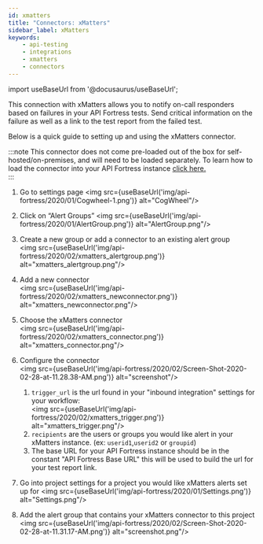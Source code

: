 ```yaml
---
id: xmatters
title: "Connectors: xMatters"
sidebar_label: xMatters
keywords:
    - api-testing
    - integrations
    - xmatters
    - connectors
---
```


import useBaseUrl from '@docusaurus/useBaseUrl';

This connection with xMatters allows you to notify on-call responders based on failures in your API Fortress tests. Send critical information on the failure as well as a link to the test report from the failed test.  
  
Below is a quick guide to setting up and using the xMatters connector.  
  
:::note
This connector does not come pre-loaded out of the box for self-hosted/on-premises, and will need to be loaded separately. To learn how to load the connector into your API Fortress instance [click here.](/api-testing/mark2/integrations/add-new-connector)  
:::   

1. Go to settings page
   <img src={useBaseUrl('img/api-fortress/2020/01/Cogwheel-1.png')} alt="CogWheel"/>
2. Click on “Alert Groups”
   <img src={useBaseUrl('img/api-fortress/2020/01/AlertGroup.png')} alt="AlertGroup.png"/>
3. Create a new group or add a connector to an existing alert group  
   <img src={useBaseUrl('img/api-fortress/2020/02/xmatters_alertgroup.png')} alt="xmatters_alertgroup.png"/>
4. Add a new connector  
   <img src={useBaseUrl('img/api-fortress/2020/02/xmatters_newconnector.png')} alt="xmatters_newconnector.png"/>
5. Choose the xMatters connector  
   <img src={useBaseUrl('img/api-fortress/2020/02/xmatters_connector.png')} alt="xmatters_connector.png"/>
6. Configure the connector  
   <img src={useBaseUrl('img/api-fortress/2020/02/Screen-Shot-2020-02-28-at-11.28.38-AM.png')} alt="screenshot"/>

   1. `trigger_url` is the url found in your "inbound integration" settings for your workflow:  
   <img src={useBaseUrl('img/api-fortress/2020/02/xmatters_trigger.png')} alt="xmatters_trigger.png"/>
   2. `recipients` are the users or groups you would like alert in your xMatters instance. (ex: `userid1`,`userid2` or `groupid`)  
   3. The base URL for your API Fortress instance should be in the constant "API Fortress Base URL" this will be used to build the url for your test report link.
7. Go into project settings for a project you would like xMatters alerts set up for
   <img src={useBaseUrl('img/api-fortress/2020/01/Settings.png')} alt="Settings.png"/>
8. Add the alert group that contains your xMatters connector to this project  
   <img src={useBaseUrl('img/api-fortress/2020/02/Screen-Shot-2020-02-28-at-11.31.17-AM.png')} alt="screenshot.png"/>

